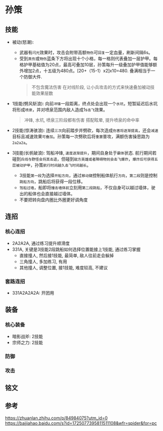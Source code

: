 # 孙策


## 技能

- 被动(怒潮):

  - 武器有`闪光`效果时，攻击会附带高额`物伤`可`回复`一定血量，刷新间隔6s。
  - 受到`真伤`或`物伤`蓝条下方将出现十个小格，每一格则代表叠加一层护甲。每格护甲基础值为20点，最高可叠加10层，孙策每升一级叠加护甲值能够额外增加2点，十五级为480点。[20+（15-1）x2]x10=480. 叠满相当于一个防御大件.
    > 不包含魔法伤害
    > 在对线阶段, 让小兵攻击的方式来快速叠加被动技能效果层数

- 1技能(劈风斩浪): 向前`冲锋`一段距离，终点处会出现一个`水坑`，短暂延迟后水坑将形成`喷泉`，并对喷泉范围内敌人造成1s`击飞`效果。
    > 冲锋, 水坑, 喷泉三阶段都有伤害
    > 搭配眩晕, 提升喷泉的命中率

- 2技能(惊涛骇浪): 连续`三次`向前踏步并劈砍，每次造成`伤害将逐渐提高`，还会`减速`目标且减速效果`可叠加`。孙策每一次劈砍后将`重置`普攻，满额伤害操思路为`2a2a2a`。


- 3技能(长帆破浪): 驾船冲锋, `速度逐渐提升`，期间自身处于`霸体`状态. 航行期间若碰到`兵线与野怪会将其击退`，但碰到`敌方英雄或者障碍物则会击飞爆炸`，`爆炸后可获得五层被动护甲`，孙策`航行时间越久击飞时间越长`。
  
  - 3技能`第一段`为选择`开船方向`，通过`移动键`控制船体航行`方向`，`第二段`则是控制`跳船方向`，跳船后将获得一段位移。
  - `驾船过墙`，船即将`撞击墙体前`立刻用`第二段跳船`，不仅自身可以越过墙体，驶出的船体也会直接越过墙体。
  - 不要把转向盘内圈比外圈更好调角度


## 连招

### 核心连招
- 2A2A2A, 通过练习提升顺滑度
- 331A, 关键是3技能2段跳船如何选择位置能接上1技能, 通过练习掌握
    - 直接撞人, 然后接1技能, 最简单, 敌人往前走会躲掉
    - 三角撞人, 多加练习, 有用
    - 其他撞人, 调整位置, 接1技能, 难度较高, 不建议 

### 套路连招
- 331A2A2A2A: 开团用

## 装备

### 核心装备

- 暗影战斧: 2技能
- 宗师之力: 2技能

### 防御


### 攻击


## 铭文



## 参考
https://zhuanlan.zhihu.com/p/84984075?utm_id=0
https://baijiahao.baidu.com/s?id=1725077395811511108&wfr=spider&for=pc
